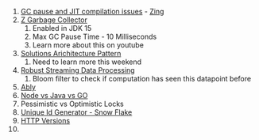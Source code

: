 1. [GC pause and JIT compilation issues](https://medium.com/@jadsarmo/why-we-chose-java-for-our-high-frequency-trading-application-600f7c04da94) - [Zing](https://www.azul.com/products/zing/)
2. [Z Garbage Collector](https://www.youtube.com/watch?v=88E86quLmQA)
    1. Enabled in JDK 15
    2. Max GC Pause Time - 10 Milliseconds
    3. Learn more about this on youtube
3. [Solutions Arichitecture Pattern](https://github.com/chanakaudaya/solution-architecture-patterns)
    1. Need to learn more this weekend
4. [Robust Streaming Data Processing](https://levelup.gitconnected.com/system-design-idea-robust-streaming-data-processing-2e9224c33d3f)
   1. Bloom filter to check if computation has seen this datapoint before
5. [Ably](https://medium.com/ably-realtime/dependable-realtime-banking-with-kafka-and-ably-aff7a2339f33)
6. [Node vs Java vs GO](https://www.toptal.com/back-end/server-side-io-performance-node-php-java-go)
7. Pessimistic vs Optimistic Locks
8. [Unique Id Generator - Snow Flake](https://medium.com/nerd-for-tech/unique-id-generation-in-distributed-systems-6f7aaa39c9af)
9. [HTTP Versions](https://javascript.plainenglish.io/what-is-http-3-and-why-does-it-matter-cb7d7b4b600f)
1. 
